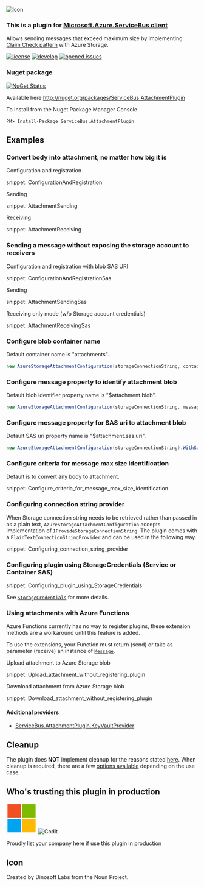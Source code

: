 ![Icon](https://github.com/SeanFeldman/ServiceBus.AttachmentPlugin/blob/master/images/project-icon.png)

### This is a plugin for [Microsoft.Azure.ServiceBus client](https://github.com/Azure/azure-service-bus-dotnet/)

Allows sending messages that exceed maximum size by implementing [Claim Check pattern](http://www.enterpriseintegrationpatterns.com/patterns/messaging/StoreInLibrary.html) with Azure Storage.

[![license](https://img.shields.io/github/license/mashape/apistatus.svg)](https://github.com/SeanFeldman/ServiceBus.AttachmentPlugin/blob/master/LICENSE)
[![develop](https://img.shields.io/appveyor/ci/seanfeldman/ServiceBus-AttachmentPlugin/develop.svg?style=flat-square&branch=develop)](https://ci.appveyor.com/project/seanfeldman/ServiceBus-AttachmentPlugin)
[![opened issues](https://img.shields.io/github/issues-raw/badges/shields/website.svg)](https://github.com/SeanFeldman/ServiceBus.AttachmentPlugin/issues)

### Nuget package

[![NuGet Status](https://buildstats.info/nuget/ServiceBus.AttachmentPlugin?includePreReleases=true)](https://www.nuget.org/packages/ServiceBus.AttachmentPlugin/)

Available here http://nuget.org/packages/ServiceBus.AttachmentPlugin

To Install from the Nuget Package Manager Console 

    PM> Install-Package ServiceBus.AttachmentPlugin

## Examples

### Convert body into attachment, no matter how big it is

Configuration and registration

snippet: ConfigurationAndRegistration

Sending

snippet: AttachmentSending

Receiving

snippet: AttachmentReceiving

### Sending a message without exposing the storage account to receivers

Configuration and registration with blob SAS URI

snippet: ConfigurationAndRegistrationSas

Sending

snippet: AttachmentSendingSas

Receiving only mode (w/o Storage account credentials)

snippet: AttachmentReceivingSas

### Configure blob container name

Default container name is "attachments".

```c#
new AzureStorageAttachmentConfiguration(storageConnectionString, containerName:"blobs");
```

### Configure message property to identify attachment blob

Default blob identifier property name is "$attachment.blob".

```c#
new AzureStorageAttachmentConfiguration(storageConnectionString, messagePropertyToIdentifyAttachmentBlob: "myblob");
```

### Configure message property for SAS uri to attachment blob

Default SAS uri property name is "$attachment.sas.uri".

```c#
new AzureStorageAttachmentConfiguration(storageConnectionString).WithSasUri(messagePropertyToIdentifySasUri: "mySasUriProperty");
```

### Configure criteria for message max size identification

Default is to convert any body to attachment.

snippet: Configure_criteria_for_message_max_size_identification

### Configuring connection string provider

When Storage connection string needs to be retrieved rather than passed in as a plain text, `AzureStorageAttachmentConfiguration` accepts implementation of `IProvideStorageConnectionString`.
The plugin comes with a `PlainTextConnectionStringProvider` and can be used in the following way.

snippet: Configuring_connection_string_provider

### Configuring plugin using StorageCredentials (Service or Container SAS)

snippet: Configuring_plugin_using_StorageCredentials

See [`StorageCredentials`](https://docs.microsoft.com/en-us/dotnet/api/microsoft.windowsazure.storage.auth.storagecredentials) for more details.

### Using attachments with Azure Functions

Azure Functions currently has no way to register plugins, these extension methods are a workaround until this feature is added. 

To use the extensions, your Function must return (send) or take as parameter (receive) an instance of [`Message`](https://docs.microsoft.com/en-us/dotnet/api/microsoft.azure.servicebus.message).

Upload attachment to Azure Storage blob

snippet: Upload_attachment_without_registering_plugin

Download attachment from Azure Storage blob

snippet: Download_attachment_without_registering_plugin

#### Additional providers

* [ServiceBus.AttachmentPlugin.KeyVaultProvider](https://www.nuget.org/packages?q=ServiceBus.AttachmentPlugin.KeyVaultProvider)

## Cleanup

The plugin does **NOT** implement cleanup for the reasons stated [here](https://github.com/SeanFeldman/ServiceBus.AttachmentPlugin/issues/86#issuecomment-458541694). When cleanup is required, there are a few [options available](https://github.com/SeanFeldman/ServiceBus.AttachmentPlugin/issues/86#issue-404101630) depending on the use case.

## Who's trusting this plugin in production

![Microsoft](https://github.com/SeanFeldman/ServiceBus.AttachmentPlugin/blob/develop/images/using/microsoft.png)
![Codit](https://github.com/SeanFeldman/ServiceBus.AttachmentPlugin/blob/master/images/using/Codit.png)

Proudly list your company here if use this plugin in production

## Icon

Created by Dinosoft Labs from the Noun Project.
